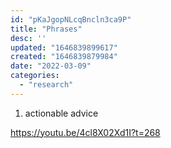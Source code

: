 ```yaml
---
id: "pKaJgopNLcqBncln3ca9P"
title: "Phrases"
desc: ''
updated: "1646839899617"
created: "1646839879984"
date: "2022-03-09"
categories: 
  - "research"
---
```


1. actionable advice


https://youtu.be/4cl8X02Xd1I?t=268